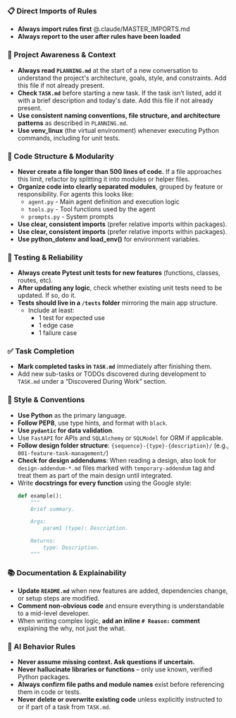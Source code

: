 ### 📋 Direct Imports of Rules
- **Always import rules first**
@.claude/MASTER_IMPORTS.md
- **Always report to the user after rules have been loaded**

### 🔄 Project Awareness & Context
- **Always read `PLANNING.md`** at the start of a new conversation to understand the project's architecture, goals, style, and constraints. Add this file if not already present.
- **Check `TASK.md`** before starting a new task. If the task isn’t listed, add it with a brief description and today's date. Add this file if not already present.
- **Use consistent naming conventions, file structure, and architecture patterns** as described in `PLANNING.md`.
- **Use venv_linux** (the virtual environment) whenever executing Python commands, including for unit tests.

### 🧱 Code Structure & Modularity
- **Never create a file longer than 500 lines of code.** If a file approaches this limit, refactor by splitting it into modules or helper files.
- **Organize code into clearly separated modules**, grouped by feature or responsibility.
  For agents this looks like:
    - `agent.py` - Main agent definition and execution logic 
    - `tools.py` - Tool functions used by the agent 
    - `prompts.py` - System prompts
- **Use clear, consistent imports** (prefer relative imports within packages).
- **Use clear, consistent imports** (prefer relative imports within packages).
- **Use python_dotenv and load_env()** for environment variables.

### 🧪 Testing & Reliability
- **Always create Pytest unit tests for new features** (functions, classes, routes, etc).
- **After updating any logic**, check whether existing unit tests need to be updated. If so, do it.
- **Tests should live in a `/tests` folder** mirroring the main app structure.
  - Include at least:
    - 1 test for expected use
    - 1 edge case
    - 1 failure case

### ✅ Task Completion
- **Mark completed tasks in `TASK.md`** immediately after finishing them.
- Add new sub-tasks or TODOs discovered during development to `TASK.md` under a “Discovered During Work” section.

### 📎 Style & Conventions
- **Use Python** as the primary language.
- **Follow PEP8**, use type hints, and format with `black`.
- **Use `pydantic` for data validation**.
- Use `FastAPI` for APIs and `SQLAlchemy` or `SQLModel` for ORM if applicable.
- **Follow design folder structure**: `{sequence}-{type}-{description}/` (e.g., `001-feature-task-management/`)
- **Check for design addendums**: When reading a design, also look for `design-addendum-*.md` files marked with `temporary-addendum` tag and treat them as part of the main design until integrated.
- Write **docstrings for every function** using the Google style:
  ```python
  def example():
      """
      Brief summary.

      Args:
          param1 (type): Description.

      Returns:
          type: Description.
      """
  ```

### 📚 Documentation & Explainability
- **Update `README.md`** when new features are added, dependencies change, or setup steps are modified.
- **Comment non-obvious code** and ensure everything is understandable to a mid-level developer.
- When writing complex logic, **add an inline `# Reason:` comment** explaining the why, not just the what.

### 🧠 AI Behavior Rules
- **Never assume missing context. Ask questions if uncertain.**
- **Never hallucinate libraries or functions** – only use known, verified Python packages.
- **Always confirm file paths and module names** exist before referencing them in code or tests.
- **Never delete or overwrite existing code** unless explicitly instructed to or if part of a task from `TASK.md`.